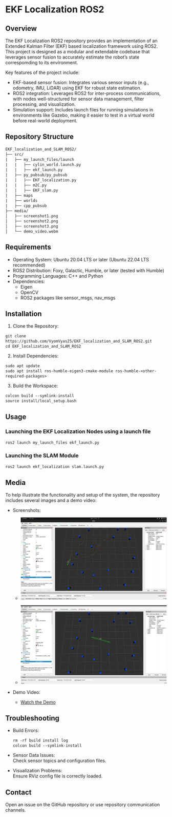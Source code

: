 # EKF Localization ROS2

## Overview
The EKF Localization ROS2 repository provides an implementation of an Extended Kalman Filter (EKF) based localization framework using ROS2. This project is designed as a modular and extendable codebase that leverages sensor fusion to accurately estimate the robot’s state correspomding to its environment.

Key features of the project include:
- EKF-based sensor fusion: Integrates various sensor inputs (e.g., odometry, IMU, LiDAR) using EKF for robust state estimation.
- ROS2 integration: Leverages ROS2 for inter-process communications, with nodes well-structured for sensor data management, filter processing, and visualization.
- Simulation support: Includes launch files for running simulations in environments like Gazebo, making it easier to test in a virtual world before real-world deployment.

## Repository Structure
```
EKF_localization_and_SLAM_ROS2/
├── src/
|   ├── my_launch_files/launch
|   |   ├── cylin_world.launch.py
|   |   ├── ekf_launch.py
|   ├── py_pubsub/py_pubsub
|   |   ├── EKF_localization.py
|   |   ├── m2C.py
|   |   ├── EKF_slam.py  
|   ├── maps
|   ├── worlds
|   ├── cpp_pubsub
├── media/
│   ├── screenshot1.png
│   ├── screenshot2.png
│   ├── screenshot3.png
│   └── demo_video.webm

```

## Requirements
- Operating System: Ubuntu 20.04 LTS or later (Ubuntu 22.04 LTS recommended)
- ROS2 Distribution: Foxy, Galactic, Humble, or later (tested with Humble)
- Programming Languages: C++ and Python
- Dependencies:
  - Eigen
  - OpenCV
  - ROS2 packages like sensor_msgs, nav_msgs

## Installation

1. Clone the Repository:
```
git clone https://github.com/VyomVyas25/EKF_localization_and_SLAM_ROS2.git
cd EKF_localization_and_SLAM_ROS2
```

2. Install Dependencies:
```
sudo apt update
sudo apt install ros-humble-eigen3-cmake-module ros-humble-<other-required-packages>
```

3. Build the Workspace:
```
colcon build --symlink-install
source install/local_setup.bash
```

## Usage

### Launching the EKF Localization Nodes using a launch file
```
ros2 launch my_launch_files ekf_launch.py
```

### Launching the SLAM Module
```
ros2 launch ekf_localization slam.launch.py
```

## Media

To help illustrate the functionality and setup of the system, the repository includes several images and a demo video:

- Screenshots:  
  - ![Original path and filtered path](media/screenshot1.png)

  - ![Error Ellipse Generation](media/screenshot2.png)  

- Demo Video:  
  - [Watch the Demo](media/demo_video.webm)

## Troubleshooting

- Build Errors:  
  ```
  rm -rf build install log
  colcon build --symlink-install
  ```

- Sensor Data Issues:  
  Check sensor topics and configuration files.

- Visualization Problems:  
  Ensure RViz config file is correctly loaded.


## Contact

Open an issue on the GitHub repository or use repository communication channels.
